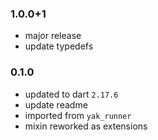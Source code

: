 ### 1.0.0+1
- major release
- update typedefs

### 0.1.0
- updated to dart `2.17.6`
- update readme
- imported from `yak_runner`
- mixin reworked as extensions